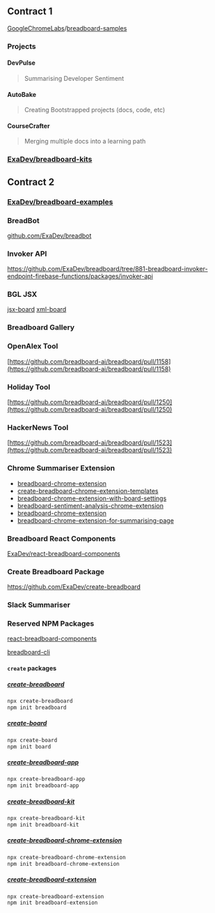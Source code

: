 ## Contract 1

[GoogleChromeLabs](https://github.com/GoogleChromeLabs)/[breadboard-samples](https://github.com/GoogleChromeLabs/breadboard-samples)

### Projects

#### DevPulse

> Summarising Developer Sentiment

#### AutoBake

> Creating Bootstrapped projects (docs, code, etc)

#### CourseCrafter

> Merging multiple docs into a learning path

### [ExaDev/breadboard-kits](https://github.com/ExaDev/breadboard-kits)

## Contract 2

### [ExaDev/breadboard-examples](https://github.com/ExaDev/breadboard-examples)

### BreadBot
[github.com/ExaDev/breadbot](https://github.com/ExaDev/breadbot/branches)

### Invoker API
https://github.com/ExaDev/breadboard/tree/881-breadboard-invoker-endpoint-firebase-functions/packages/invoker-api

### BGL JSX

[jsx-board](https://github.com/ExaDev/breadboard/tree/jsx-board/packages/jsx-board)
[xml-board](https://github.com/ExaDev/breadboard/tree/xml-board/packages/xml)

### Breadboard Gallery

### OpenAlex Tool

[https://github.com/breadboard-ai/breadboard/pull/1158](https://github.com/breadboard-ai/breadboard/pull/1158)

### Holiday Tool

[https://github.com/breadboard-ai/breadboard/pull/1250](https://github.com/breadboard-ai/breadboard/pull/1250)

### HackerNews Tool

[https://github.com/breadboard-ai/breadboard/pull/1523](https://github.com/breadboard-ai/breadboard/pull/1523)

### Chrome Summariser Extension

- [breadboard-chrome-extension](https://github.com/ExaDev/breadboard/tree/breadboard-chrome-extension/packages/breadboard-chrome-extension)
- [create-breadboard-chrome-extension-templates](https://github.com/ExaDev/breadboard/tree/create-breadboard-chrome-extension-templates/packages/breadboard-chrome-extensions)
- [breadboard-chrome-extension-with-board-settings](https://github.com/ExaDev/breadboard/tree/breadboard-chrome-extension-with-board-settings/packages/breadboard-chrome-extension)
- [breadboard-sentiment-analysis-chrome-extension](https://github.com/ExaDev/breadboard/tree/breadboard-sentiment-analysis-chrome-extension/packages/breadboard-chrome-extension)
- [breadboard-chrome-extension](https://github.com/ExaDev/breadboard/tree/breadboard-chrome-extension-for-summarising-page/packages/breadboard-chrome-extension)
- [breadboard-chrome-extension-for-summarising-page](https://github.com/ExaDev/breadboard/tree/breadboard-chrome-extension-for-summarising-page/packages/breadboard-chrome-extension)

### Breadboard React Components

[ExaDev/react-breadboard-components](https://github.com/ExaDev/react-breadboard-components)

### Create Breadboard Package

https://github.com/ExaDev/create-breadboard

### Slack Summariser

### Reserved NPM Packages

[react-breadboard-components](https://www.npmjs.com/package/react-breadboard-components)

[breadboard-cli](https://www.npmjs.com/package/breadboard-cli)

#### `create` packages

##### [create-breadboard](https://www.npmjs.com/package/create-breadboard)

```bash
npx create-breadboard
npm init breadboard
```

##### [create-board](https://www.npmjs.com/package/create-board)

```bash
npx create-board
npm init board
```

##### [create-breadboard-app](https://www.npmjs.com/package/create-breadboard-app)

```bash
npx create-breadboard-app
npm init breadboard-app
```

##### [create-breadboard-kit](https://www.npmjs.com/package/create-breadboard-kit)

```bash
npx create-breadboard-kit
npm init breadboard-kit
```

##### [create-breadboard-chrome-extension](https://www.npmjs.com/package/create-breadboard-chrome-extension)

```bash
npx create-breadboard-chrome-extension
npm init breadboard-chrome-extension
```

##### [create-breadboard-extension](https://www.npmjs.com/package/create-breadboard-extension)

```bash
npx create-breadboard-extension
npm init breadboard-extension
```
